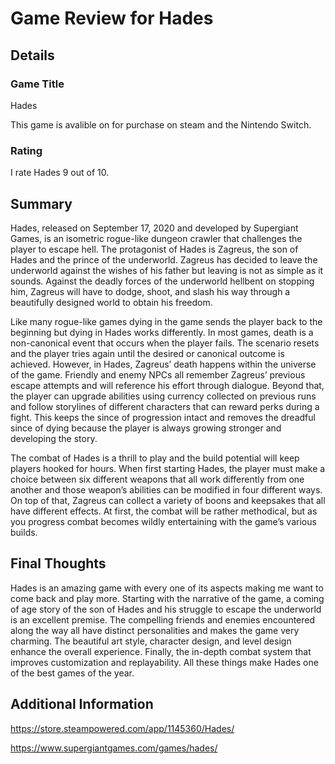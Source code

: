 # Game Review for Hades

## Details

### Game Title

Hades

This game is avalible on for purchase on steam and the Nintendo Switch.

### Rating

I rate Hades 9 out of 10.

## Summary

Hades, released on September 17, 2020 and developed by Supergiant Games, is an isometric rogue-like dungeon crawler that challenges the player to escape hell. The protagonist of Hades is Zagreus, the son of Hades and the prince of the underworld. Zagreus has decided to leave the underworld against the wishes of his father but leaving is not as simple as it sounds. Against the deadly forces of the underworld hellbent on stopping him, Zagreus will have to dodge, shoot, and slash his way through a beautifully designed world to obtain his freedom.

Like many rogue-like games dying in the game sends the player back to the beginning but dying in Hades works differently. In most games, death is a non-canonical event that occurs when the player fails. The scenario resets and the player tries again until the desired or canonical outcome is achieved. However, in Hades, Zagreus’ death happens within the universe of the game. Friendly and enemy NPCs all remember Zagreus’ previous escape attempts and will reference his effort through dialogue. Beyond that, the player can upgrade abilities using currency collected on previous runs and follow storylines of different characters that can reward perks during a fight. This keeps the since of progression intact and removes the dreadful since of dying because the player is always growing stronger and developing the story.

The combat of Hades is a thrill to play and the build potential will keep players hooked for hours. When first starting Hades, the player must make a choice between six different weapons that all work differently from one another and those weapon’s abilities can be modified in four different ways. On top of that, Zagreus can collect a variety of boons and keepsakes that all have different effects. At first, the combat will be rather methodical, but as you progress combat becomes wildly entertaining with the game’s various builds.


## Final Thoughts

Hades is an amazing game with every one of its aspects making me want to come back and play more. Starting with the narrative of the game, a coming of age story of the son of Hades and his struggle to escape the underworld is an excellent premise. The compelling friends and enemies encountered along the way all have distinct personalities and makes the game very charming. The beautiful art style, character design, and level design enhance the overall experience. Finally, the in-depth combat system that improves customization and replayability. All these things make Hades one of the best games of the year.        

## Additional Information

https://store.steampowered.com/app/1145360/Hades/

https://www.supergiantgames.com/games/hades/
